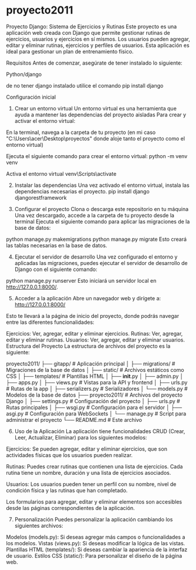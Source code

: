 # proyecto2011

Proyecto Django: Sistema de Ejercicios y Rutinas
Este proyecto es una aplicación web creada con Django que permite gestionar rutinas de ejercicios, usuarios y ejercicios en sí mismos. Los usuarios pueden agregar, editar y eliminar rutinas, ejercicios y perfiles de usuarios. Esta aplicación es ideal para gestionar un plan de entrenamiento físico.

Requisitos
Antes de comenzar, asegúrate de tener instalado lo siguiente:

Python/django

de no tener django instalado utilice el comando pip install django

Configuración inicial

1. Crear un entorno virtual
Un entorno virtual es una herramienta que ayuda a mantener las dependencias del proyecto aisladas
Para crear y activar el entorno virtual:

En la terminal, navega a la carpeta de tu proyecto (en mi caso "C:\Users\acer\Desktop\proyectos" donde aloje tanto el proyecto como el entorno virtual)

Ejecuta el siguiente comando para crear el entorno virtual:
python -m venv venv

Activa el entorno virtual
venv\Scripts\activate

2. Instalar las dependencias
Una vez activado el entorno virtual, instala las dependencias necesarias el proyecto.
pip install django djangorestframework

3. Configurar el proyecto
Clona o descarga este repositorio en tu máquina
Una vez descargado, accede a la carpeta de tu proyecto desde la terminal
Ejecuta el siguiente comando para aplicar las migraciones de la base de datos:

python manage.py makemigrations
python manage.py migrate
Esto creará las tablas necesarias en la base de datos.

4. Ejecutar el servidor de desarrollo
Una vez configurado el entorno y aplicadas las migraciones, puedes ejecutar el servidor de desarrollo de Django con el siguiente comando:

python manage.py runserver
Esto iniciará un servidor local en http://127.0.0.1:8000/.

5. Acceder a la aplicación
Abre un navegador web y dirígete a:
http://127.0.0.1:8000/

Esto te llevará a la página de inicio del proyecto, donde podrás navegar entre las diferentes funcionalidades:

Ejercicios: Ver, agregar, editar y eliminar ejercicios.
Rutinas: Ver, agregar, editar y eliminar rutinas.
Usuarios: Ver, agregar, editar y eliminar usuarios.
Estructura del Proyecto
La estructura de archivos del proyecto es la siguiente:

proyecto2011/
├── gitapp/                       # Aplicación principal
│   ├── migrations/               # Migraciones de la base de datos
│   ├── static/                   # Archivos estáticos como CSS
│   ├── templates/                # Plantillas HTML
│   ├── __init__.py
│   ├── admin.py
│   ├── apps.py
│   ├── views.py                  # Vistas para la API y frontend
│   ├── urls.py                   # Rutas de la app
│   ├── serializers.py            # Serializadores
│   └── models.py                 # Modelos de la base de datos
├── proyecto2011/                 # Archivos del proyecto Django
│   ├── settings.py               # Configuración del proyecto
│   ├── urls.py                   # Rutas principales
│   ├── wsgi.py                   # Configuración para el servidor
│   ├── asgi.py                   # Configuración para WebSockets
│   └── manage.py                 # Script para administrar el proyecto
└── README.md                     # Este archivo

6. Uso de la Aplicación
La aplicación tiene funcionalidades CRUD (Crear, Leer, Actualizar, Eliminar) para los siguientes modelos:

Ejercicios: Se pueden agregar, editar y eliminar ejercicios, que son actividades físicas que los usuarios pueden realizar.

Rutinas: Puedes crear rutinas que contienen una lista de ejercicios. Cada rutina tiene un nombre, duración y una lista de ejercicios asociados.

Usuarios: Los usuarios pueden tener un perfil con su nombre, nivel de condición física y las rutinas que han completado.

Los formularios para agregar, editar y eliminar elementos son accesibles desde las páginas correspondientes de la aplicación.

7. Personalización
Puedes personalizar la aplicación cambiando los siguientes archivos:

Modelos (models.py): Si deseas agregar más campos o funcionalidades a los modelos.
Vistas (views.py): Si deseas modificar la lógica de las vistas.
Plantillas HTML (templates/): Si deseas cambiar la apariencia de la interfaz de usuario.
Estilos CSS (static/): Para personalizar el diseño de la página web.